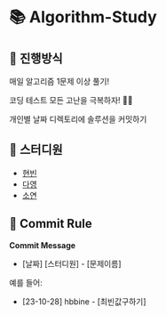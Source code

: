 # 📚 Algorithm-Study

## 🥇 진행방식
매일 알고리즘 1문제 이상 풀기! 

코딩 테스트 모든 고난을 극복하자! 👊🏻


개인별 날짜 디렉토리에 솔루션을 커밋하기

## 🙋 스터디원
- [현빈](https://github.com/hbbine)
- [다영](https://github.com/rena0dayoungKang)
- [소연](https://github.com/Parksonia)

## 📌 Commit Rule
**Commit Message**
- [날짜] [스터디원] - [문제이름]

예를 들어:
- [23-10-28] hbbine - [최빈값구하기]
